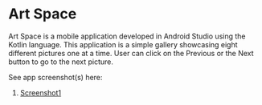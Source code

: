 # Art Space

Art Space is a mobile application developed in Android Studio using the Kotlin language.
This application is a simple gallery showcasing eight different pictures one at a time. User can click on the Previous or the Next button to go to the next picture.

See app screenshot(s) here:
1.  [Screenshot1](https://github.com/hanyazoya/ArtSpace/screenshot/app_screenshot_1.png)